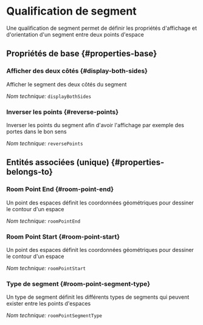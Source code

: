 # Qualification de segment
<!--- THIS FILE IS GENERATED PLEASE DO NOT EDIT IT DIRECTLY --->

Une qualification de segment permet de définir les propriétés d'affichage et d'orientation d'un segment entre deux points d'espace

<OH code="roomPointSegment"/>






## Propriétés de base {#properties-base}
    
### Afficher des deux côtés {#display-both-sides}

Afficher le segment des deux côtés du segment

*Nom technique:* ```displayBothSides```
<PH code="roomPointSegment:displayBothSides"/>

### Inverser les points {#reverse-points}

Inverser les points du segment afin d'avoir l'affichage par exemple des portes dans le bon sens

*Nom technique:* ```reversePoints```
<PH code="roomPointSegment:reversePoints"/>

    

## Entités associées (unique) {#properties-belongs-to}

###  Room Point End {#room-point-end}

Un point des espaces définit les coordonnées géométriques pour dessiner le contour d'un espace

*Nom technique:* ```roomPointEnd```
<PH code="roomPointSegment:roomPointEnd"/>

###  Room Point Start {#room-point-start}

Un point des espaces définit les coordonnées géométriques pour dessiner le contour d'un espace

*Nom technique:* ```roomPointStart```
<PH code="roomPointSegment:roomPointStart"/>

### Type de segment {#room-point-segment-type}

Un type de segment définit les différents types de segments qui peuvent exister entre les points d'espaces

*Nom technique:* ```roomPointSegmentType```
<PH code="roomPointSegment:roomPointSegmentType"/>





